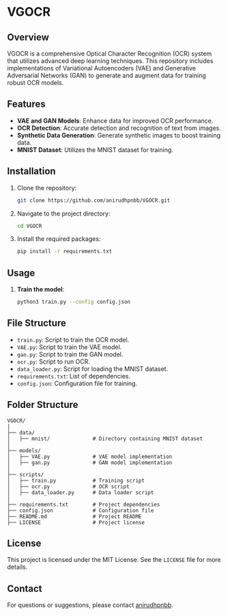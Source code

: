 # VGOCR

## Overview

VGOCR is a comprehensive Optical Character Recognition (OCR) system that utilizes advanced deep learning techniques. This repository includes implementations of Variational Autoencoders (VAE) and Generative Adversarial Networks (GAN) to generate and augment data for training robust OCR models.

## Features

- **VAE and GAN Models**: Enhance data for improved OCR performance.
- **OCR Detection**: Accurate detection and recognition of text from images.
- **Synthetic Data Generation**: Generate synthetic images to boost training data.
- **MNIST Dataset**: Utilizes the MNIST dataset for training.

## Installation

1. Clone the repository:
   ```bash
   git clone https://github.com/anirudhpnbb/VGOCR.git
   ```
2. Navigate to the project directory:
   ```bash
   cd VGOCR
   ```
3. Install the required packages:
   ```bash
   pip install -r requirements.txt
   ```

## Usage

1. **Train the model**:
   ```bash
   python3 train.py --config config.json
   ```

## File Structure

- `train.py`: Script to train the OCR model.
- `VAE.py`: Script to train the VAE model.
- `gan.py`: Script to train the GAN model.
- `ocr.py`: Script to run OCR.
- `data_loader.py`: Script for loading the MNIST dataset.
- `requirements.txt`: List of dependencies.
- `config.json`: Configuration file for training.

## Folder Structure

```
VGOCR/
│
├── data/
│   ├── mnist/              # Directory containing MNIST dataset
│
├── models/
│   ├── VAE.py              # VAE model implementation
│   ├── gan.py              # GAN model implementation
│
├── scripts/
│   ├── train.py            # Training script
│   ├── ocr.py              # OCR script
│   ├── data_loader.py      # Data loader script
│
├── requirements.txt        # Project dependencies
├── config.json             # Configuration file
├── README.md               # Project README
├── LICENSE                 # Project license
```

## License

This project is licensed under the MIT License. See the `LICENSE` file for more details.

## Contact

For questions or suggestions, please contact [anirudhpnbb](https://github.com/anirudhpnbb).